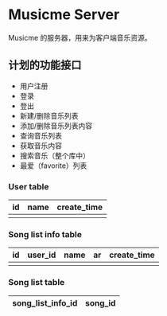 # Musicme Server
Musicme 的服务器，用来为客户端音乐资源。

## 计划的功能接口

* 用户注册
* 登录
* 登出
* 新建/删除音乐列表
* 添加/删除音乐列表内容
* 查询音乐列表
* 获取音乐内容
* 搜索音乐（整个库中）
* 最爱（favorite）列表

### User table 
|id|name|create_time|
|---|---|---|
||||

### Song list info table
id|user_id|name|ar|create_time|
---|---|---|---|---|
||||



### Song list table
song_list_info_id|song_id
--|--